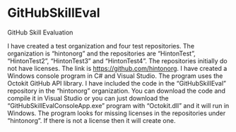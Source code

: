 # GitHubSkillEval
GitHub Skill Evaluation

I have created a test organization and four test repositories.  The organization is “hintonorg” and the repositories are “HintonTest”, “HintonTest2”, “HintonTest3” and “HintonTest4”.  The repositories initially do not have licenses.  The link is https://github.com/hintonorg.
I have created a Windows console program in C# and Visual Studio.  The program uses the Octokit GitHub API library.  I have included the code in the “GitHubSkillEval” repository in the “hintonorg” organization.
You can download the code and compile it in Visual Studio or you can just download the “GitHubSkillEvalConsoleApp.exe” program with “Octokit.dll” and it will run in Windows.
The program looks for missing licenses in the repositories under “hintonorg”.  If there is not a license then it will create one.
